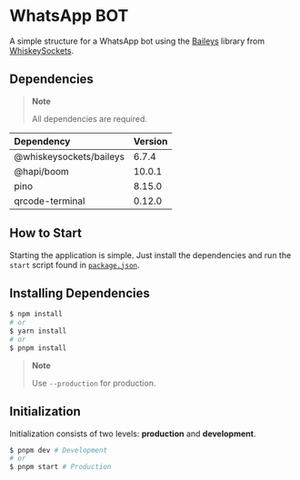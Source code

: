 # WhatsApp BOT

A simple structure for a WhatsApp bot using the [Baileys](https://github.com/WhiskeySockets/Baileys) library from [WhiskeySockets](https://github.com/WhiskeySockets).

## Dependencies

> **Note**
>
> All dependencies are required.

| Dependency              | Version |
| :---------------------- | :------ |
| @whiskeysockets/baileys | 6.7.4   |
| @hapi/boom              | 10.0.1  |
| pino                    | 8.15.0  |
| qrcode-terminal         | 0.12.0  |

## How to Start

Starting the application is simple. Just install the dependencies and run the `start` script found in [`package.json`](./package.json).

## Installing Dependencies

```bash
$ npm install
# or
$ yarn install
# or
$ pnpm install
```

> **Note**
>
> Use `--production` for production.

## Initialization

Initialization consists of two levels: **production** and **development**.

```bash
$ pnpm dev # Development
# or
$ pnpm start # Production
```
